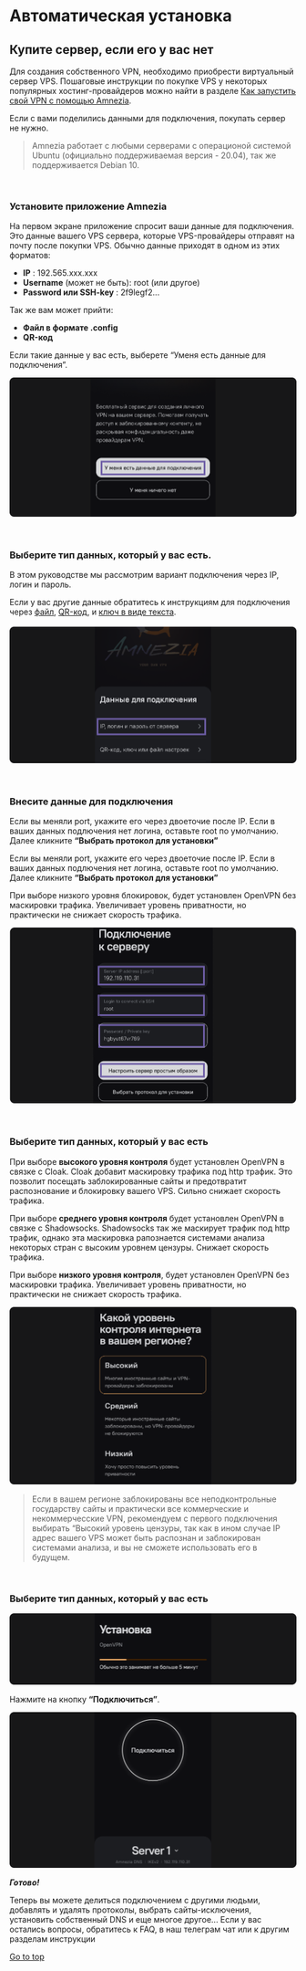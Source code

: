 # Автоматическая установка<a name="head-anchor"></a>
## Купите сервер, если его у вас нет

Для создания собственного VPN, необходимо приобрести виртуальный сервер VPS. Пошаговые инструкции по покупке VPS у некоторых популярных хостинг-провайдеров можно найти в разделе [Как запустить свой VPN c помощью Amnezia].

Если с вами поделились данными для подключения, покупать сервер не нужно.

> Amnezia работает с любыми серверами с операционой системой Ubuntu (официально поддерживаемая версия - 20.04), так же поддерживается Debian 10.

&nbsp;

### Установите приложение Amnezia

На первом экране приложение спросит ваши данные для подключения. Это данные вашего VPS сервера, которые VPS-провайдеры отправят на почту после покупки VPS. Обычно данные приходят в одном из этих форматов:

- **IP** : 192.565.ххx.xxx
- **Username** (может не быть): root  (или  другое)
- **Password или SSH-key** : 2f9legf2...

Так же вам может прийти:
- **Файл в формате .config**
- **QR-код**

Если такие данные у вас есть, выберете “Уменя есть данные для подключения”.

![instruction 1](https://raw.githubusercontent.com/Aftershock669/amnezia-open-docs/master/docs/ru/instructions/auto-install/img/1.png)

&nbsp;

### Выберите  тип данных, который у вас есть.

В этом руководстве мы рассмотрим вариант подключения через IP, логин и пароль. 

Если у  вас другие данные  обратитесь к инструкциям для подключения через [файл], [QR-код], и [ключ в виде текста].

![instruction2](https://raw.githubusercontent.com/Aftershock669/amnezia-open-docs/master/docs/ru/instructions/auto-install/img/2.png)

&nbsp;

### Внесите данные для подключения

Если вы меняли port, укажите его через двоеточие после IP.
Если в ваших данных подлючения нет  логина, оставьте root по умолчанию. 
Далее кликните **“Выбрать протокол для установки”**

Если вы меняли port, укажите его через двоеточие после IP.
Если в ваших данных подлючения нет  логина, оставьте root по умолчанию. 
Далее кликните **“Выбрать протокол для установки”**

При выборе низкого уровня блокировок, будет установлен  OpenVPN  без маскировки трафика. Увеличивает уровень приватности, но практически не снижает скорость трафика.

![instruction3](https://raw.githubusercontent.com/Aftershock669/amnezia-open-docs/master/docs/ru/instructions/auto-install/img/3.png)

&nbsp;

### Выберите  тип данных, который у вас есть

При выборе **высокого уровня контроля** будет установлен OpenVPN  в связке с Cloak.  Cloak добавит  маскировку трафика под http трафик. Это позволит посещать  заблокированные сайты и предотвратит распознование и блокировку вашего VPS. Сильно снижает скорость трафика.

При выборе **среднего уровня контроля** будет установлен OpenVPN в связке с Shadowsocks. Shadowsocks так же маскирует трафик под http трафик, однако эта маскировка рапознается системами анализа некоторых стран с высоким уровнем цензуры. Снижает скорость трафика.

При выборе **низкого уровня контроля**, будет установлен  OpenVPN  без маскировки трафика. Увеличивает уровень приватности, но практически не снижает скорость трафика.

![instruction4](https://raw.githubusercontent.com/Aftershock669/amnezia-open-docs/master/docs/ru/instructions/auto-install/img/4.png)

> Если в вашем регионе заблокированы все неподконтрольные  государству сайты и практически все коммерческие и некоммерчесские VPN, рекомендуем с первого подключения выбирать “Высокий уровень цензуры, так как в ином случае IP адрес вашего VPS  может быть распознан и заблокирован системами анализа, и вы не сможете использовать его в будущем.

&nbsp;

### Выберите  тип данных, который у вас есть

![instruction5](https://raw.githubusercontent.com/Aftershock669/amnezia-open-docs/master/docs/ru/instructions/auto-install/img/5.png)

Нажмите на кнопку **“Подключиться”**.

![instruction6](https://raw.githubusercontent.com/Aftershock669/amnezia-open-docs/master/docs/ru/instructions/auto-install/img/6.png)

***Готово!***

Теперь вы можете делиться подключением с другими людьми, добавлять и удалять  протоколы, выбрать сайты-исключения,  установить  собственный DNS и еще многое другое... 
Если у вас остались вопросы, обратитесь к FAQ, в наш телеграм чат или к другим разделам инструкции

[Go to top](#head-anchor)

[Как запустить свой VPN c помощью Amnezia]: ../instructions/starter-guide
[файл]: /about
[QR-код]: /about
[ключ в виде текста]: /about
